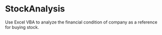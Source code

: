 # StockAnalysis
Use Excel VBA to analyze the financial condition of company as a reference for buying stock.
